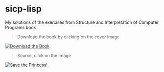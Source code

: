 # sicp-lisp
My solutions of the exercises from Structure and Interpretation of Computer Programs book

> Download the book by clicking on the cover image

[![Download the Book](https://i.imgur.com/eAPbUqb.jpg)](http://web.mit.edu/alexmv/6.037/sicp.pdf)

> Source, click on the image

[![Save the Princess!](https://i.imgur.com/LAHbsEn.jpg)](https://toggl.com/programming-princess/)
